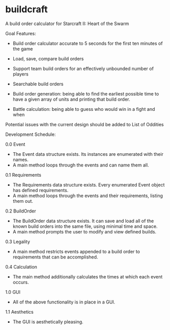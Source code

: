 buildcraft
==========

A build order calculator for Starcraft II: Heart of the Swarm

Goal Features:

- Build order calculator accurate to 5 seconds for the first ten minutes of the game

- Load, save, compare build orders

- Support team build orders for an effectively unbounded number of players

- Searchable build orders

- Build order generation: being able to find the earliest possible time to have a given array of units and printing that build order.

- Battle calculation: being able to guess who would win in a fight and when

Potential issues with the current design should be added to List of Oddities

Development Schedule:

0.0 Event

- The Event data structure exists. Its instances are enumerated with their names.
- A main method loops through the events and can name them all.

0.1 Requirements

- The Requirements data structure exists. Every enumerated Event object has defined requirements.
- A main method loops through the events and their requirements, listing them out.

0.2 BuildOrder

- The BuildOrder data structure exists. It can save and load all of the known build orders into the same file, using minimal time and space.
- A main method prompts the user to modify and view defined builds.

0.3 Legality

- A main method restricts events appended to a build order to requirements that can be accomplished.

0.4 Calculation

- The main method additionally calculates the times at which each event occurs.

1.0 GUI

- All of the above functionality is in place in a GUI.

1.1 Aesthetics

- The GUI is aesthetically pleasing.

